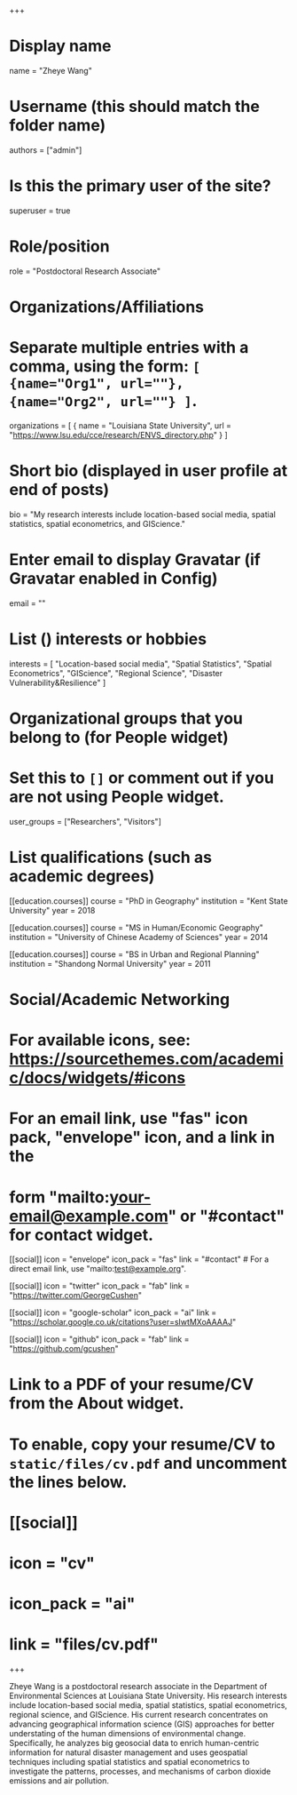 +++
# Display name
name = "Zheye Wang"

# Username (this should match the folder name)
authors = ["admin"]

# Is this the primary user of the site?
superuser = true

# Role/position
role = "Postdoctoral Research Associate"

# Organizations/Affiliations
#   Separate multiple entries with a comma, using the form: `[ {name="Org1", url=""}, {name="Org2", url=""} ]`.
organizations = [ { name = "Louisiana State University", url = "https://www.lsu.edu/cce/research/ENVS_directory.php" } ]

# Short bio (displayed in user profile at end of posts)
bio = "My research interests include location-based social media, spatial statistics, spatial econometrics, and GIScience."

# Enter email to display Gravatar (if Gravatar enabled in Config)
email = ""

# List () interests or hobbies
interests = [
  "Location-based social media",
  "Spatial Statistics",
  "Spatial Econometrics",
  "GIScience",
  "Regional Science",
  "Disaster Vulnerability&Resilience"
]

# Organizational groups that you belong to (for People widget)
#   Set this to `[]` or comment out if you are not using People widget.
user_groups = ["Researchers", "Visitors"]

# List qualifications (such as academic degrees)
[[education.courses]]
  course = "PhD in Geography"
  institution = "Kent State University"
  year = 2018

[[education.courses]]
  course = "MS in Human/Economic Geography"
  institution = "University of Chinese Academy of Sciences"
  year = 2014

[[education.courses]]
  course = "BS in Urban and Regional Planning"
  institution = "Shandong Normal University"
  year = 2011

# Social/Academic Networking
# For available icons, see: https://sourcethemes.com/academic/docs/widgets/#icons
#   For an email link, use "fas" icon pack, "envelope" icon, and a link in the
#   form "mailto:your-email@example.com" or "#contact" for contact widget.

[[social]]
  icon = "envelope"
  icon_pack = "fas"
  link = "#contact"  # For a direct email link, use "mailto:test@example.org".

[[social]]
  icon = "twitter"
  icon_pack = "fab"
  link = "https://twitter.com/GeorgeCushen"

[[social]]
  icon = "google-scholar"
  icon_pack = "ai"
  link = "https://scholar.google.co.uk/citations?user=sIwtMXoAAAAJ"

[[social]]
  icon = "github"
  icon_pack = "fab"
  link = "https://github.com/gcushen"

# Link to a PDF of your resume/CV from the About widget.
# To enable, copy your resume/CV to `static/files/cv.pdf` and uncomment the lines below.
# [[social]]
#   icon = "cv"
#   icon_pack = "ai"
#   link = "files/cv.pdf"

+++

Zheye Wang is a postdoctoral research associate in the Department of Environmental Sciences at Louisiana State University. His research interests include location-based social media, spatial statistics, spatial econometrics, regional science, and GIScience. His current research concentrates on advancing geographical information science (GIS) approaches for better understating of the human dimensions of environmental change. Specifically, he analyzes big geosocial data to enrich human-centric information for natural disaster management and uses geospatial techniques including spatial statistics and spatial econometrics to investigate the patterns, processes, and mechanisms of carbon dioxide emissions and air pollution.
